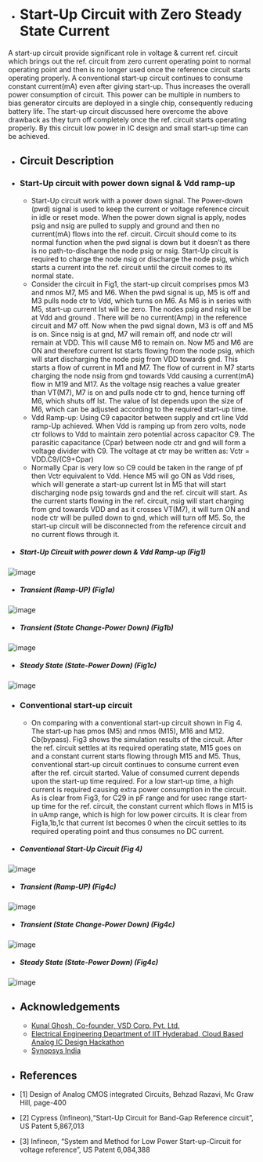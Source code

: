 
- # Start-Up Circuit with Zero Steady State Current
A start-up circuit provide significant role in voltage &amp; current ref. circuit which brings out the ref. circuit from zero current operating point to normal operating point and then is no longer used once the reference circuit starts operating properly. A conventional start-up circuit continues to consume constant current(mA) even after giving start-up. Thus increases the overall power consumption of circuit. This power can be multiple in numbers to bias generator circuits are deployed in a single chip, consequently reducing battery life. The start-up circuit discussed here overcome the above drawback as they turn off completely once the ref. circuit starts operating properly. By this circuit low power in IC design and small start-up time can be achieved.

- ## Circuit Description
- ### Start-Up circuit with power down signal & Vdd ramp-up
  - Start-Up circuit work with a power down signal. The Power-down (pwd) signal is used to keep the current or voltage reference circuit in idle or reset mode. When the power down signal is apply, nodes psig and nsig are pulled to supply and ground and then no current(mA) flows into the ref. circuit. Circuit should come to its normal function when the pwd signal is down but it doesn’t as there is no path-to-discharge the node psig or nsig. Start-Up circuit is required to charge the node nsig or discharge the node psig, which starts a current into the ref. circuit until the circuit comes to its normal state.
  - Consider the circuit in Fig1, the start-up circuit comprises pmos M3 and nmos M7, M5 and M6. When the pwd signal is up, M5 is off and M3 pulls node ctr to Vdd, which turns on     M6. As M6 is in series with M5, start-up current Ist will be zero. The nodes psig and nsig will be at Vdd and ground . There will be no current(Amp) in the reference circuit and M7 off. Now when the pwd signal down, M3 is off and M5 is on. Since nsig is at gnd, M7 will remain off, and node ctr will remain at VDD. This will cause M6 to remain on. Now   M5 and M6 are ON and therefore current Ist starts flowing from the node psig, which will start discharging the node psig from VDD towards gnd. This starts a flow of current in M1 and M7. The flow of current in M7 starts charging the node nsig from gnd towards Vdd causing a current(mA) flow in M19 and M17. As the voltage nsig reaches a value greater than VT(M7), M7 is on and pulls node ctr to gnd, hence turning off M6, which shuts off Ist. The value of Ist depends upon the size of M6, which can be adjusted according to the   required start-up time.
  - Vdd Ramp-up: Using C9 capacitor between supply and crt line Vdd ramp-Up achieved. When Vdd is ramping up from zero volts, node ctr follows to Vdd to maintain zero potential across capacitor C9. The parasitic capacitance (Cpar) between node ctr and gnd will form a voltage divider with C9. The voltage at ctr may be written as:
Vctr = VDD.C9/(C9+Cpar)
  - Normally Cpar is very low so C9 could be taken in the range of pf then Vctr equivalent to Vdd. Hence M5 will go ON as Vdd rises, which will generate a start-up current Ist in M5 that will start discharging node psig towards gnd and the ref. circuit will start. As the current starts flowing in the ref. circuit, nsig will start charging from gnd towards VDD and as it crosses VT(M7), it will turn ON and node ctr will be pulled down to gnd, which will turn off M5. So, the start-up circuit will be disconnected from the reference circuit and no current flows through it.
- ##### Start-Up Circuit with power down & Vdd Ramp-up (Fig1)
![image](https://user-images.githubusercontent.com/81389879/155842296-f0b8bdfb-f49c-4c77-863b-9d83e199e1cf.png)
- ##### Transient (Ramp-UP) (Fig1a)
![image](https://user-images.githubusercontent.com/81389879/155844351-72d6f918-e667-43c5-9ab5-8d8e945356f4.png)
- ##### Transient (State Change-Power Down) (Fig1b)
![image](https://user-images.githubusercontent.com/81389879/155845588-a32219ae-7dd8-462d-bacf-62c0cb757215.png)
- ##### Steady State (State-Power Down) (Fig1c)
![image](https://user-images.githubusercontent.com/81389879/155845609-5c3c1192-097c-4759-baa3-c8a6865b359b.png)





- ### Conventional start-up circuit
  - On comparing with a conventional start-up circuit shown in Fig 4. The start-up has pmos (M5) and nmos (M15), M16 and M12. Cb(bypass). Fig3 shows the simulation results of the circuit. After the ref. circuit settles at its required operating state, M15 goes on and a constant current starts flowing through M15 and M5. Thus, conventional start-up circuit continues to consume current even after the ref. circuit started. Value of consumed current depends upon the start-up time required. For a low start-up time, a high current is required causing extra power consumption in the circuit. As is clear from Fig3, for C29 in pF range and for usec range start-up time for the ref. circuit, the constant current which flows in M15 is in uAmp range, which is high for low power circuits. It is clear from Fig1a,1b,1c that current Ist becomes 0 when the circuit settles to its required operating point and thus consumes no DC current.
- ##### Conventional Start-Up Circuit (Fig 4)
![image](https://user-images.githubusercontent.com/81389879/155843042-19885f98-005e-40c3-a2f5-63b521e32886.png)
- ##### Transient (Ramp-UP) (Fig4c)
![image](https://user-images.githubusercontent.com/81389879/155845648-0adb21e1-ea40-49e6-8392-7cd28223ac65.png)
- ##### Transient (State Change-Power Down) (Fig4c)
![image](https://user-images.githubusercontent.com/81389879/155845665-841b6693-aee4-4cb3-b3eb-5838820416b6.png)
- ##### Steady State (State-Power Down) (Fig4c)
![image](https://user-images.githubusercontent.com/81389879/155845704-557510ea-b1de-4496-adcd-a9531c584793.png)


- ## Acknowledgements
  - [Kunal Ghosh, Co-founder, VSD Corp. Pvt. Ltd.](https://www.vlsisystemdesign.com/)
  - [Electrical Engineering Department of IIT Hyderabad, Cloud Based Analog IC Design Hackathon](https://www.iith.ac.in/events/2022/02/15/Cloud-Based-Analog-IC-Design-Hackathon/)
  - [Synopsys India](https://www.synopsys.com/)

- ## References
 - [1] Design of Analog CMOS integrated Circuits, Behzad Razavi, Mc Graw Hill, page-400
 - [2] Cypress (Infineon),“Start-Up Circuit for Band-Gap Reference circuit”, US Patent 5,867,013
 - [3] Infineon, “System and Method for Low Power Start-up-Circuit for voltage reference”, US Patent 6,084,388

